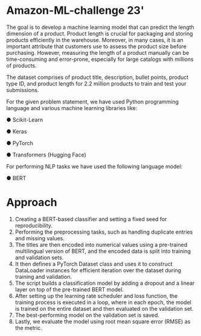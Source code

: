# Amazon-ML-challenge 23'

The goal is to develop a machine learning model that can predict the length dimension of a product. Product length is crucial for packaging and storing products efficiently in the warehouse. Moreover, in many cases, it is an important attribute that customers use to assess the product size before purchasing. However, measuring the length of a product manually can be time-consuming and error-prone, especially for large catalogs with millions of products.

The dataset comprises of product title, description, bullet points, product type ID, and product length for 2.2 million products to train and test your submissions.


For the given problem statement, we have used Python programming language and various machine learning libraries like:

●	Scikit-Learn

●	Keras

●	PyTorch

●	Transformers (Hugging Face)

For performing NLP tasks we have used the following language model:

●	BERT

# Approach
1) Creating a BERT-based classifier and setting a fixed seed for reproducibility.
2) Performing the preprocessing tasks, such as handling duplicate entries and missing values.
3) The titles are then encoded into numerical values using a pre-trained multilingual version of BERT, and the encoded data is split into training and validation sets.
4) It then defines a PyTorch Dataset class and uses it to construct DataLoader instances for efficient iteration over the dataset during training and validation.
5) The script builds a classification model by adding a dropout and a linear layer on top of the pre-trained BERT model.
6) After setting up the learning rate scheduler and loss function, the training process is executed in a loop, where in each epoch, the model is trained on the entire dataset and then evaluated on the validation set.
7) The best-performing model on the validation set is saved.
8) Lastly, we evaluate the model using root mean square error (RMSE) as the metric.

